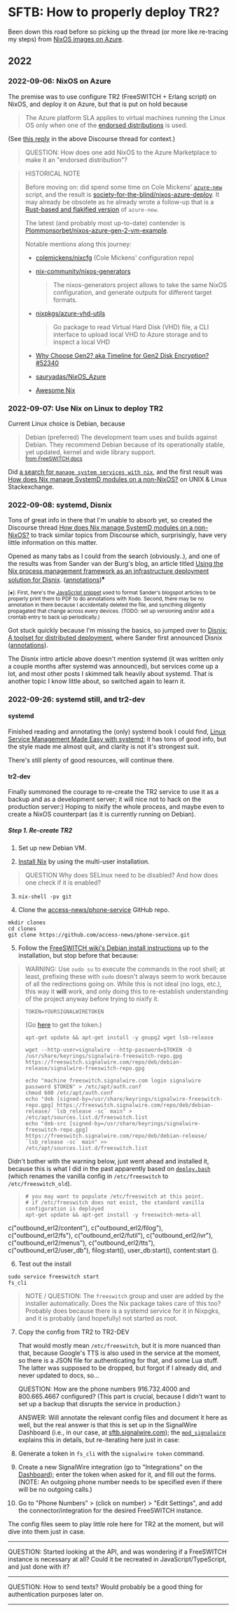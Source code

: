 # SFTB: How to properly deploy TR2?

Been down this road before so picking up the thread (or more like re-tracing my steps) from [NixOS images on Azure](https://discourse.nixos.org/t/nixos-images-on-azure/7062).

## 2022
### 2022-09-06: NixOS on Azure

The premise was to use configure TR2 (FreeSWITCH + Erlang script) on NixOS, and deploy it on Azure, but that is put on hold because

> The Azure platform SLA applies to virtual machines running the Linux OS only when one of the [endorsed distributions](https://docs.microsoft.com/en-us/azure/virtual-machines/linux/endorsed-distros) is used.

(See [this reply](https://discourse.nixos.org/t/nixos-images-on-azure/7062/22) in the above Discourse thread for context.)

> QUESTION: How does one add NixOS to the Azure Marketplace to make it an "endorsed distribution"?

> HISTORICAL NOTE
>
> Before moving on: did spend some time on Cole Mickens' [`azure-new`](https://github.com/NixOS/nixpkgs/tree/master/nixos/maintainers/scripts/azure-new) script, and the result is [society-for-the-blind/nixos-azure-deploy](https://github.com/society-for-the-blind/nixos-azure-deploy). It may already be obsolete as he already wrote a follow-up that is a [Rust-based and flakified version](https://github.com/colemickens/flake-azure-demo/tree/dev) of `azure-new`.
>
> The latest (and probably most up-to-date) contender is [Plommonsorbet/nixos-azure-gen-2-vm-example](https://github.com/Plommonsorbet/nixos-azure-gen-2-vm-example).
>
> Notable mentions along this journey:
>
> + [colemickens/nixcfg](https://github.com/colemickens/nixcfg/) (Cole Mickens' configuration repo)
>
> + [nix-community/nixos-generators](https://github.com/nix-community/nixos-generators)
>   > The nixos-generators project allows to take the same NixOS configuration, and generate outputs for different target formats.
>
> + [nixpkgs/azure-vhd-utils](https://pkgs.on-nix.com/nixpkgs/azure-vhd-utils/)
>
>   > Go package to read Virtual Hard Disk (VHD) file, a CLI interface to upload local VHD to Azure storage and to inspect a local VHD
>
> + [Why Choose Gen2? aka Timeline for Gen2 Disk Encryption? #52340](https://github.com/MicrosoftDocs/azure-docs/issues/52340)
>
> + [sauryadas/NixOS_Azure](https://github.com/sauryadas/NixOS_Azure)
>
> + [Awesome Nix](https://nix-community.github.io/awesome-nix/)

### 2022-09-07: Use Nix on Linux to deploy TR2

Current Linux choice is Debian, because

> Debian (preferred) The development team uses and builds against Debian. They recommend Debian because of its operationally stable, yet updated, kernel and wide library support.\
> <sup>[from FreeSWITCH docs](https://freeswitch.org/confluence/display/FREESWITCH/Installation)</sup>

Did [a search for `manage system services with nix`](https://www.google.com/search?q=manage+system+services+with+nix&oq=manage+system+services+with+nix+&aqs=chrome..69i57j33i160l4j33i299.10263j0j4&sourceid=chrome&ie=UTF-8), and the first result was [How does Nix manage SystemD modules on a non-NixOS?](https://unix.stackexchange.com/questions/349199/how-does-nix-manage-systemd-modules-on-a-non-nixos) on UNIX & Linux Stackexchange.

### 2022-09-08: systemd, Disnix

Tons of great info in there that I'm unable to absorb yet, so created the Discourse thread [How does Nix manage SystemD modules on a non-NixOS?](https://discourse.nixos.org/t/how-does-nix-manage-systemd-modules-on-a-non-nixos/21499) to track similar topics from Discourse which, surprisingly, have very little information on this matter.

Opened as many tabs as I could from the search (obviously..), and one of the results was from Sander van der Burg's blog, an article titled [Using the Nix process management framework as an infrastructure deployment solution for Disnix](http://sandervanderburg.blogspot.com/2021/03/using-nix-process-management-framework.html). ([annotations](./assets/2021-03-12_Using-the-Nix-process-management-framework-as-an-infrastructure-deployment-solution-for-Disnix.pdf))<sup><b>♠</b></sup>

<sup>\[♠]: First, here's the [JavaScript snippet](https://gist.github.com/toraritte/419f9012e62fc05486acdf7b1e272341) used to format Sander's blogspot articles to be properly print them to PDF to do annotations with Xodo. Second, there may be no annotation in there because I accidentally deleted the file, and syncthing diligently propagated that change across every devices. (TODO: set up versioning and/or add a crontab entry to back up periodically.)</sup>

Got stuck quickly because I'm missing the basics, so jumped over to [Disnix: A toolset for distributed deployment](https://sandervanderburg.blogspot.com/2011/02/disnix-toolset-for-distributed.html), where Sander first announced Disnix ([annotations](./assets/2011-02-16_Disnix--A-toolset-for-distributed-deployment.pdf)).

The Disnix intro article above doesn't mention systemd (it was written only a couple months after systemd was announced), but services come up a lot, and most other posts I skimmed talk heavily about systemd. That is another topic I know little about, so switched again to learn it.

### 2022-09-26: systemd still, and tr2-dev

#### systemd

Finished reading and annotating the (only) systemd book I could find, [Linux Service Management Made Easy with systemd](https://www.amazon.com/Linux-Service-Management-Made-systemd/dp/1801811644); it has tons of good info, but the style made me almost quit, and clarity is not it's strongest suit.

There's still plenty of good resources, will continue there.

#### tr2-dev

Finally summoned the courage to re-create the TR2 service to use it as a backup and as a development server; it will nice not to hack on the production server:) Hoping to nixify the whole process, and maybe even to create a NixOS counterpart (as it is currently running on Debian).

##### Step 1. Re-create TR2

1. Set up new Debian VM.

2. [Install Nix](https://nixos.org/download.html) by using the multi-user installation.

  > QUESTION Why does SELinux need to be disabled? And how does one check if it is enabled?

3. `nix-shell -pv git`

4. Clone the [access-news/phone-service](https://github.com/access-news/phone-service) GitHub repo.

  ```text
  mkdir clones
  cd clones
  git clone https://github.com/access-news/phone-service.git
  ```

5. Follow the [FreeSWITCH wiki's Debian install instructions](https://freeswitch.org/confluence/display/FREESWITCH/Debian) up to the installation, but stop before that because:

  > WARNING: Use `sudo su` to execute the commands in the root shell; at least, prefixing these with `sudo` doesn't always seem to work because of all the redirections going on. While this is not ideal (no logs, etc.), this way it **will** work, and only doing this to re-establish understanding of the project anyway before trying to nixify it.

  > ```text
  > TOKEN=YOURSIGNALWIRETOKEN
  > ```
  >
  > (Go [here](https://freeswitch.org/confluence/display/FREESWITCH/HOWTO+Create+a+SignalWire+Personal+Access+Token) to get the token.)
  >
  > ```text
  > apt-get update && apt-get install -y gnupg2 wget lsb-release
  >
  > wget --http-user=signalwire --http-password=$TOKEN -O /usr/share/keyrings/signalwire-freeswitch-repo.gpg https://freeswitch.signalwire.com/repo/deb/debian-release/signalwire-freeswitch-repo.gpg
  >
  > echo "machine freeswitch.signalwire.com login signalwire password $TOKEN" > /etc/apt/auth.conf
  > chmod 600 /etc/apt/auth.conf
  > echo "deb [signed-by=/usr/share/keyrings/signalwire-freeswitch-repo.gpg] https://freeswitch.signalwire.com/repo/deb/debian-release/ `lsb_release -sc` main" > /etc/apt/sources.list.d/freeswitch.list
  > echo "deb-src [signed-by=/usr/share/keyrings/signalwire-freeswitch-repo.gpg] https://freeswitch.signalwire.com/repo/deb/debian-release/ `lsb_release -sc` main" >> /etc/apt/sources.list.d/freeswitch.list
  > ```

  Didn't bother with the warning below, just went ahead and installed it, because this is what I did in the past apparently based on [`deploy.bash`](https://github.com/access-news/phone-service/blob/6b49f27a8d6831aa917d59e632694d135966f937/deploy.bash) (which renames the vanilla config in `/etc/freeswitch` to `/etc/freeswitch_old`).

  > ```text
  > # you may want to populate /etc/freeswitch at this point.
  > # if /etc/freeswitch does not exist, the standard vanilla configuration is deployed
  > apt-get update && apt-get install -y freeswitch-meta-all
  > ```

c("outbound_erl2/content"), c("outbound_erl2/filog"), c("outbound_erl2/fs"), c("outbound_erl2/futil"), c("outbound_erl2/ivr"), c("outbound_erl2/menus"), c("outbound_erl2/tts"), c("outbound_erl2/user_db"), filog:start(), user_db:start(), content:start
().

6. Test out the install

  ```text
  sudo service freeswitch start
  fs_cli
  ```
  > NOTE / QUESTION: The `freeswitch` group and user are added by the installer automatically. Does the Nix package takes care of this too? Probably does because there is a systemd service for it in Nixpgks, and it is probably (and hopefully) not started as root.

7. Copy the config from TR2 to TR2-DEV

   That would mostly mean `/etc/freeswitch`, but it is more nuanced than that, because Google's TTS is also used in the service at the moment, so there is a JSON file for authenticating for that, and some Lua stuff. The latter was supposed to be dropped, but forgot if I already did, and never updated to docs, so...

   QUESTION: How are the phone numbers 916.732.4000 and 800.665.4667 configured? (This part is crucial, because I didn't want to set up a backup that disrupts the service in production.)

   ANSWER: Will annotate the relevant config files and document it here as well, but the real answer is that this is set up in the SignalWire Dashboard (i.e., in our case, at [sftb.signalwire.com](https://sftb.signalwire.com)); the [`mod_signalwire`](https://sftb.signalwire.com/phone_numbers) explains this in details, but re-iterating here just in case:

  1. Generate a token in `fs_cli` with the `signalwire token` command.

  2. Create a new SignalWire integration (go to "Integrations" on the [Dashboard](https://sftb.signalwire.com)); enter the token when asked for it, and fill out the forms. (NOTE: An outgoing phone number needs to be specified even if there will be no outgoing calls.)

  3. Go to "Phone Numbers" > (click on number) > "Edit Settings", and add the connector/integration for the desired FreeSWITCH instance.

  The config files seem to play little role here for TR2 at the moment, but will dive into them just in case.

  ---

  QUESTION: Started looking at the API, and was wondering if a FreeSWITCH instance is necessary at all? Could it be recreated in JavaScript/TypeScript, and just done with it?

  ---

  QUESTION: How to send texts? Would probably be a good thing for authentication purposes later on.

  ---

